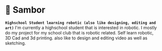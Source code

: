 # 🤡 Sambor
**`Highschool Student learning robotic (also like designing, editing and art)`**
I'm currently a highschool student that is interested in robotic. I mostly do my project for my school club that is robotic related. Self learn robotic, 3D Cad and 3d printing. also like to design and editing video as well as sketching.
